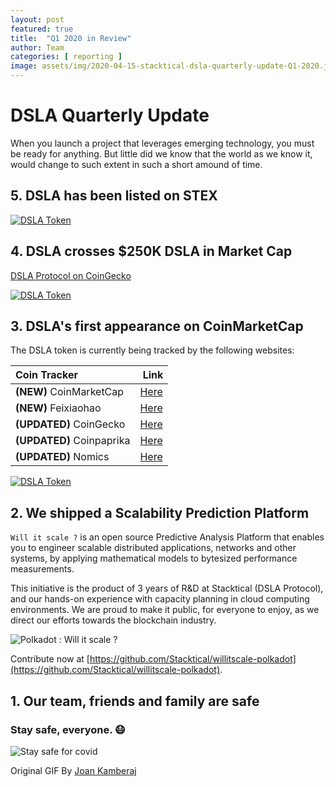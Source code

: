 ```yaml
---
layout: post
featured: true
title:  "Q1 2020 in Review"
author: Team
categories: [ reporting ]
image: assets/img/2020-04-15-stacktical-dsla-quarterly-update-Q1-2020.jpg
---
```


# DSLA Quarterly Update

When you launch a project that leverages emerging technology, you must be ready for anything. But little did we know that the world as we know it, would change to such extent in such a short amound of time.

## 5. DSLA has been listed on STEX

[![DSLA Token](https://media.giphy.com/media/iK4pTU2J8VfQjCSDpO/giphy.gif)](https://app.stex.com/en/basic-trade/pair/ETH/DSLA)

## 4. DSLA crosses $250K DSLA in Market Cap

[DSLA Protocol on CoinGecko](https://www.coingecko.com/en/coins/dsla)

[![DSLA Token](https://media.giphy.com/media/MYxeC2jJVq2OBtJkfu/giphy.gif)](https://www.coingecko.com/en/coins/dsla-protocol)

## 3. DSLA's first appearance on CoinMarketCap

The DSLA token is currently being tracked by the following websites:

| Coin Tracker        | Link           |
| :------------- | :-------------|
| **(NEW)** CoinMarketCap | [Here](https://www.coingecko.com/en/coins/dsla-protocol)   |
| **(NEW)** Feixiaohao | [Here](https://www.feixiaohao.com/currencies/dslaprotocol/)   |
| **(UPDATED)** CoinGecko | [Here](https://www.coingecko.com/en/coins/dsla-protocol)   |
| **(UPDATED)** Coinpaprika | [Here](https://coinpaprika.com/coin/dsla-dsla-protocol/)   |
| **(UPDATED)** Nomics | [Here](https://nomics.com/assets/dsla-dsla-protocol)   |

[![DSLA Token](https://media.giphy.com/media/H1jy89gVYt1UtKj9wp/giphy.gif)](https://www.coingecko.com/en/coins/dsla-protocol)

## 2. We shipped a Scalability Prediction Platform

`Will it scale ?` is an open source Predictive Analysis Platform that enables you to engineer scalable distributed applications, networks and other systems, by applying mathematical models to bytesized performance measurements.  

This initiative is the product of 3 years of R&D at Stacktical (DSLA Protocol), and our hands-on experience with capacity planning in cloud computing environments. We are proud to make it public, for everyone to enjoy, as we direct our efforts towards the blockchain industry.

![Polkadot : Will it scale ?](https://camo.githubusercontent.com/877b615322662e09c8532ca04fcb124b09b328af/68747470733a2f2f73746f726167652e676f6f676c65617069732e636f6d2f737461636b746963616c2d7075626c69632f77696c6c69747363616c652d706f6c6b61646f742e6a7067)

Contribute now at [https://github.com/Stacktical/willitscale-polkadot](https://github.com/Stacktical/willitscale-polkadot).

## 1. Our team, friends and family are safe

### Stay safe, everyone. 😷

![Stay safe for covid](https://media.giphy.com/media/WpUnq7ZdJDEQT3w9po/giphy.gif)

Original GIF By [Joan Kamberaj](https://giphy.com/gifs/hands-wash-hygiene-d7HWDCV6t72iRm9vPh)
